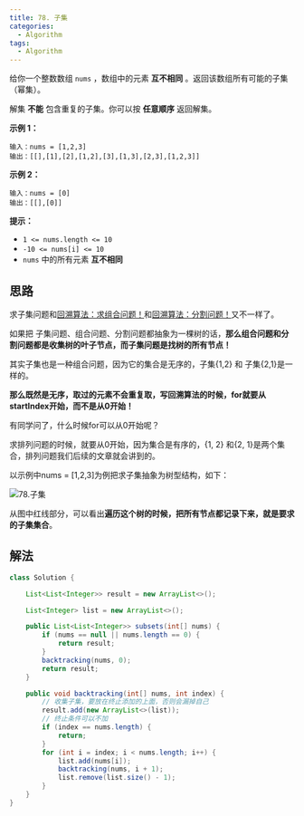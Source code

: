 ```yaml
---
title: 78. 子集
categories:
  - Algorithm
tags:
  - Algorithm
---
```


给你一个整数数组 `nums` ，数组中的元素 **互不相同** 。返回该数组所有可能的子集（幂集）。

解集 **不能** 包含重复的子集。你可以按 **任意顺序** 返回解集。

**示例 1：**

```
输入：nums = [1,2,3]
输出：[[],[1],[2],[1,2],[3],[1,3],[2,3],[1,2,3]]
```

**示例 2：**

```
输入：nums = [0]
输出：[[],[0]]
```

**提示：**

- `1 <= nums.length <= 10`
- `-10 <= nums[i] <= 10`
- `nums` 中的所有元素 **互不相同**

## 思路

求子集问题和[回溯算法：求组合问题！](https://mp.weixin.qq.com/s/OnBjbLzuipWz_u4QfmgcqQ)和[回溯算法：分割问题！](https://mp.weixin.qq.com/s/Pb1epUTbU8fHIht-g_MS5Q)又不一样了。

如果把 子集问题、组合问题、分割问题都抽象为一棵树的话，**那么组合问题和分割问题都是收集树的叶子节点，而子集问题是找树的所有节点！**

其实子集也是一种组合问题，因为它的集合是无序的，子集{1,2} 和 子集{2,1}是一样的。

**那么既然是无序，取过的元素不会重复取，写回溯算法的时候，for就要从startIndex开始，而不是从0开始！**

有同学问了，什么时候for可以从0开始呢？

求排列问题的时候，就要从0开始，因为集合是有序的，{1, 2} 和{2, 1}是两个集合，排列问题我们后续的文章就会讲到的。

以示例中nums = [1,2,3]为例把求子集抽象为树型结构，如下：

![78.子集](https://raw.githubusercontent.com/Traserve/traserve.github.io/master/_posts/algorithm/images/78-1.png)

从图中红线部分，可以看出**遍历这个树的时候，把所有节点都记录下来，就是要求的子集集合**。

## 解法

```java
class Solution {

    List<List<Integer>> result = new ArrayList<>();

    List<Integer> list = new ArrayList<>();

    public List<List<Integer>> subsets(int[] nums) {
        if (nums == null || nums.length == 0) {
            return result;
        }
        backtracking(nums, 0);
        return result;
    }

    public void backtracking(int[] nums, int index) {
        // 收集子集，要放在终止添加的上面，否则会漏掉自己
        result.add(new ArrayList<>(list));
        // 终止条件可以不加
        if (index == nums.length) {
            return;
        }
        for (int i = index; i < nums.length; i++) {
            list.add(nums[i]);
            backtracking(nums, i + 1);
            list.remove(list.size() - 1);
        }
    }
}
```

